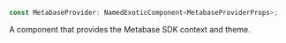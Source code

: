 ```ts
const MetabaseProvider: NamedExoticComponent<MetabaseProviderProps>;
```

A component that provides the Metabase SDK context and theme.
